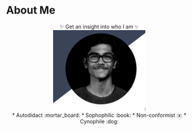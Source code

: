 # About Me


<p align="center">
  ✨ Get an insight into who I am ✨<br>
  <img width="250"  src="my image.png"><br>
  * Autodidact :mortar_board:
  * Sophophilic :book:
  * Non-conformist :x:
  * Cynophile :dog:
</p>
